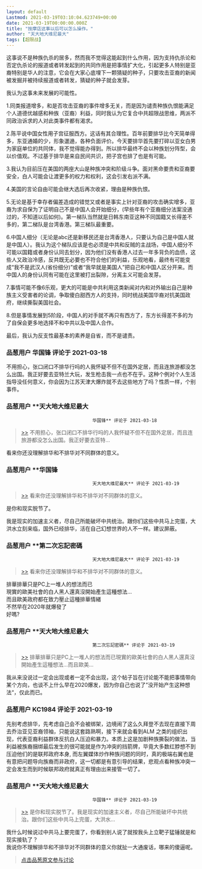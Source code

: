 ```yaml
---
layout: default
Lastmod: 2021-03-19T03:10:04.623749+00:00
date: 2021-03-19T00:00:00.000Z
title: "按摩店这事以后可以怎么操作。"
author: "天大地大维尼最大"
tags: [超限战]
---
```


这事说不是种族仇杀的居多，然而我不觉得这能起到什么作用，因为支持仇杀论和否定仇杀论的报道或者转发起到的共同作用是把事情扩大化，引起更多人特别是亚裔特别是华人的注意，它会在大家心底埋下一颗猜疑的种子，只要攻击亚裔的新闻被发掘并被持续报道或者转发，猜疑的种子就会发芽。  
  
  
我认为这事未来发展的可能性。  
  
  
1.同类报道增多，和是否攻击亚裔的事件增多无关，而是因为谴责种族仇恨能满足个人道德优越感和种族（亚裔）利益，同时我认为它复合中共超限战思维，两派不同政治诉求的人对此类事件都有渴求。  
  
  
2.陈平说中国女性用子宫征服西方。这话有其合理性。百年前要排华比今天简单得多，东亚通婚的少，形象邋遢，各种负面评价。今天要排华首先要打碎以亚女白男为家庭单位的共同体，我不觉得能办得到。所以排华最终不会以种族划分阵型，会以价值观。不过基于排华是来自民间共识，把子宫也排了也是有可能。  
  
  
3.我认为目前压在美国的两座大山是种族冲突和阶级斗争。面对黑命要贵和亚裔要安全，白人可能会让渡更多的权力和权利，这会引发右派不满。  
  
  
4.美国的言论自由可能会继大选后再次收紧，理由是种族仇恨。  
  
  
5.无论是基于幸存者偏差造成的错觉又或者是事实上针对亚裔的攻击确实增多，亚裔为求自保为了证明自己不是中国人会开始细分，(早些年有个亚裔细分法案没通过的，不知道以后如何)。第一梯队当然就是日韩东南亚这种不同国籍又长得差不多的，第二梯队是台湾香港。第三梯队最重要。  
  
  
6.中国人细分（无论是abc还是新移民还是台湾香港人，只要认为自己是中国人就是中国人）。我认为这个梯队应该是也必须是中共和反贼的主战场，中国人细分不可能以国籍或者身份认同去划分，因为他们没有香港人过去一年多背负的血债，这些人又政治冷感，反共既无必要也不符合他们的利益，乐观地看，最终有可能变成“我不是武汉人(省份细分)”或者“我早就是美国人”把自己和中国人区分开来。而中国人的身份认同有可能在这里被打出裂隙，分离主义可能会发芽。  
  
  
7.事情可能不像6乐观，更大的可能是中共利用这类新闻对内和对外输出自己是种族主义受害者的论调，争取傻白甜西方人的支持，同时统战美国华裔对抗美国政府，继续撕裂美国社会。  
  
  
8.但是事情发展到5阶段，中国人的对手就不再只有西方了，东方长得差不多的为了自保会更多地选择不和中共以及中国人合作。  
  
  
  
  
最后，我认为反支性最基本的素养是自省，而不是谴责。

            
### 品葱用户 **华国锋** 评论于 2021-03-18
        
不用担心，张口闭口不排华行吗的人我怀疑不但不在国外定居，而且连旅游都没怎么出国。我正好要去亚特兰大玩，发生枪击我一点也不在乎。这种个例对个人生活指导没任何意义，你会因为江苏天津大爆炸就不去这些地方了吗？性质一样，个别事件。
        


            
### 品葱用户 **天大地大维尼最大				
									华国锋** 评论于 2021-03-18
        
> [\>>]( "/article/item_id-617604#") 不用担心，张口闭口不排华行吗的人我怀疑不但不在国外定居，而且连旅游都没怎么出国。我正好要去亚特...

  
  
  
看来你还没理解排华和不排华对不同群体的意义。
        


            
### 品葱用户 **华国锋				
									天大地大维尼最大** 评论于 2021-03-19
        
> [\>>]( "/article/item_id-617669#") 看来你还没理解排华和不排华对不同群体的意义。

  
  
是你和现实脱节了。  
  
我是现实的加速主义者，尽自己所能破坏中共统治。跟你们这些中共马上完蛋，大洪水立刻来临，国外已经排华，活在自己幻想世界的人不一样。建议屏蔽。
        


            
### 品葱用户 **第二次忘記密碼				
									天大地大维尼最大** 评论于 2021-03-19
        
> [\>>]( "/article/item_id-617669#") 看来你还没理解排华和不排华对不同群体的意义。

  
  
排華排華只是PC上一堆人的想法而已  
現實的歐美社會的白人黑人還真沒開始產生這種想法...  
而且歐美政府都在致力壓止這種排華情緒  
不然早在2020年就爆發了  
好嗎?
        


            
### 品葱用户 **天大地大维尼最大				
									第二次忘記密碼** 评论于 2021-03-19
        
> [\>>]( "/article/item_id-617740#") 排華排華只是PC上一堆人的想法而已現實的歐美社會的白人黑人還真沒開始產生這種想法...而且歐美...

  
  
  
我从来没说过一定会出现或者一定不会出现，这个帖子旨在讨论能不能把事情带向某个方向，也谈不上什么早在2020爆发，因为你自己也说了”没开始产生这种想法“，仅此而已。
        


            
### 品葱用户 **KC1984** 评论于 2021-03-19
        
先别考虑排华，先考虑自己会不会被绑架，边境闹了这么久拜登不去现在直接下周去乔治亚见亚裔领袖，只能说这套路熟啊，接下来就会看到ALM 之类的组织出现，代表亚裔利益群体反抗白人压迫和暴力。本质上这是加剧种族撕裂的做法，当利益被族裔捆绑最后发生的很可能就是作为冲突的挡箭牌，毕竟大多数红脖想不到压迫他们的是联邦政府本身, 而左翼媒体炒作种族问题的同时，真的极端右翼也是有意把问题导向族裔而非政府，这一切都是有意引导的结果，悲观点看种族冲突一定会发生而到时候联邦政府就真正有理由出来接管一切了。
        


            
### 品葱用户 **天大地大维尼最大				
									华国锋** 评论于 2021-03-19
        
> [\>>]( "/article/item_id-617682#") 是你和现实脱节了。我是现实的加速主义者，尽自己所能破坏中共统治。跟你们这些中共马上完蛋，大洪水...

  
  
  
我什么时候说过中共马上要完蛋了，你看到别人说了就按我头上立靶子猛锤就是和现实接轨了？  
我说你不理解排华和不排华对不同群体的意义你就扯一大通废话，哪来的傻逼呢。
        






> [点击品葱原文参与讨论](https://pincong.rocks/article/30491)

